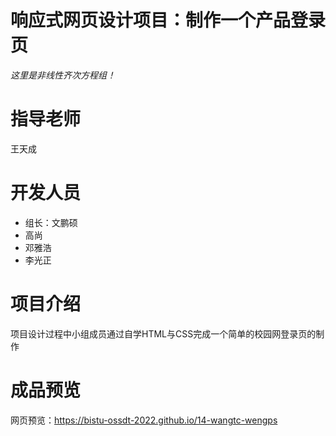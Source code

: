 # 响应式网页设计项目：制作一个产品登录页
*这里是非线性齐次方程组！*
# 指导老师
王天成
# 开发人员
* 组长：文鹏硕
* 高尚
* 邓雅浩
* 李光正
# 项目介绍
项目设计过程中小组成员通过自学HTML与CSS完成一个简单的校园网登录页的制作
# 成品预览
网页预览：https://bistu-ossdt-2022.github.io/14-wangtc-wengps
